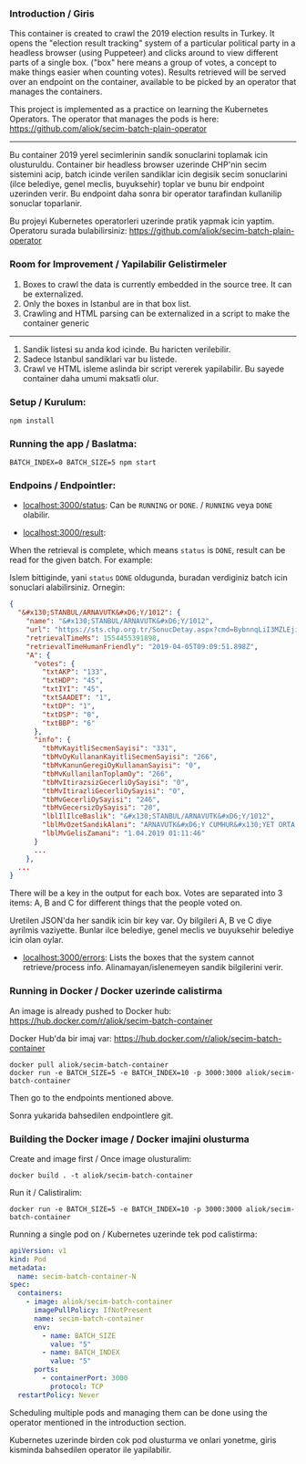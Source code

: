 ### Introduction / Giris

This container is created to crawl the 2019 election results in Turkey. It opens the "election result tracking" system of a particular political party
in a headless browser (using Puppeteer) and clicks around to view different parts of a single box. ("box" here means a group of votes, a concept to make things easier when counting votes).
Results retrieved will be served over an endpoint on the container, available to be picked by an operator that manages the containers.

This project is implemented as a practice on learning the Kubernetes Operators. The operator that manages the pods is here: <https://github.com/aliok/secim-batch-plain-operator>  

------

Bu container 2019 yerel secimlerinin sandik sonuclarini toplamak icin olusturuldu. Container bir headless browser uzerinde CHP'nin secim sistemini acip, batch icinde verilen sandiklar icin
degisik secim sonuclarini (ilce belediye, genel meclis, buyuksehir) toplar ve bunu bir endpoint uzerinden verir. Bu endpoint daha sonra bir operator tarafindan kullanilip sonuclar toparlanir.

Bu projeyi Kubernetes operatorleri uzerinde pratik yapmak icin yaptim. Operatoru surada bulabilirsiniz: <https://github.com/aliok/secim-batch-plain-operator>

### Room for Improvement / Yapilabilir Gelistirmeler

1. Boxes to crawl the data is currently embedded in the source tree. It can be externalized.
2. Only the boxes in Istanbul are in that box list.
3. Crawling and HTML parsing can be externalized in a script to make the container generic

------

1. Sandik listesi su anda kod icinde. Bu haricten verilebilir.
2. Sadece Istanbul sandiklari var bu listede.
3. Crawl ve HTML isleme aslinda bir script vererek yapilabilir. Bu sayede container daha umumi maksatli olur.

### Setup / Kurulum:

```
npm install
```

### Running the app / Baslatma:

```
BATCH_INDEX=0 BATCH_SIZE=5 npm start
```

### Endpoins / Endpointler:

- <localhost:3000/status>: Can be `RUNNING` or `DONE`. / `RUNNING` veya `DONE` olabilir.

- <localhost:3000/result>: 

When the retrieval is complete, which means `status` is `DONE`, result can be read for the given batch. For example:

Islem bittiginde, yani `status` `DONE` oldugunda, buradan verdiginiz batch icin sonuclari alabilirsiniz. Ornegin:

```json
{
  "&#x130;STANBUL/ARNAVUTK&#xD6;Y/1012": {
    "name": "&#x130;STANBUL/ARNAVUTK&#xD6;Y/1012",
    "url": "https://sts.chp.org.tr/SonucDetay.aspx?cmd=BybnnqLiI3MZLEjiuK+rDQ%3d%3d",
    "retrievalTimeMs": 1554455391898,
    "retrievalTimeHumanFriendly": "2019-04-05T09:09:51.898Z",
    "A": {
      "votes": {
        "txtAKP": "133",
        "txtHDP": "45",
        "txtIYI": "45",
        "txtSAADET": "1",
        "txtDP": "1",
        "txtDSP": "0",
        "txtBBP": "6"
      },
      "info": {
        "tbMvKayitliSecmenSayisi": "331",
        "tbMvOyKullananKayitliSecmenSayisi": "266",
        "tbMvKanunGeregiOyKullananSayisi": "0",
        "tbMvKullanilanToplamOy": "266",
        "tbMvItirazsizGecerliOySayisi": "0",
        "tbMvItirazliGecerliOySayisi": "0",
        "tbMvGecerliOySayisi": "246",
        "tbMvGecersizOySayisi": "20",
        "lblIlIlceBaslik": "&#x130;STANBUL/ARNAVUTK&#xD6;Y/1012",
        "lblMvOzetSandikAlani": "ARNAVUTK&#xD6;Y CUMHUR&#x130;YET ORTA OKULU",
        "lblMvGelisZamani": "1.04.2019 01:11:46"
      }
      ...
    },
  ... 
}
```

There will be a key in the output for each box. Votes are separated into 3 items: A, B and C for different things that the people voted on.

Uretilen JSON'da her sandik icin bir key var. Oy bilgileri A, B ve C diye ayrilmis vaziyette. Bunlar ilce belediye, genel meclis ve buyuksehir belediye icin olan oylar. 

- <localhost:3000/errors>: Lists the boxes that the system cannot retrieve/process info. Alinamayan/islenemeyen sandik bilgilerini verir.

### Running in Docker / Docker uzerinde calistirma

An image is already pushed to Docker hub: https://hub.docker.com/r/aliok/secim-batch-container

Docker Hub'da bir imaj var: https://hub.docker.com/r/aliok/secim-batch-container

```
docker pull aliok/secim-batch-container
docker run -e BATCH_SIZE=5 -e BATCH_INDEX=10 -p 3000:3000 aliok/secim-batch-container
```

Then go to the endpoints mentioned above.

Sonra yukarida bahsedilen endpointlere git.

### Building the Docker image / Docker imajini olusturma

Create and image first / Once image olusturalim:

```
docker build . -t aliok/secim-batch-container
```

Run it / Calistiralim:

```
docker run -e BATCH_SIZE=5 -e BATCH_INDEX=10 -p 3000:3000 aliok/secim-batch-container
```

Running a single pod on / Kubernetes uzerinde tek pod calistirma:

```yaml
apiVersion: v1
kind: Pod
metadata:
  name: secim-batch-container-N
spec:
  containers:
    - image: aliok/secim-batch-container
      imagePullPolicy: IfNotPresent
      name: secim-batch-container
      env:
        - name: BATCH_SIZE
          value: "5"
        - name: BATCH_INDEX
          value: "5"
      ports:
        - containerPort: 3000
          protocol: TCP
  restartPolicy: Never
```

Scheduling multiple pods and managing them can be done using the operator mentioned in the introduction section.

Kubernetes uzerinde birden cok pod olusturma ve onlari yonetme, giris kisminda bahsedilen operator ile yapilabilir.